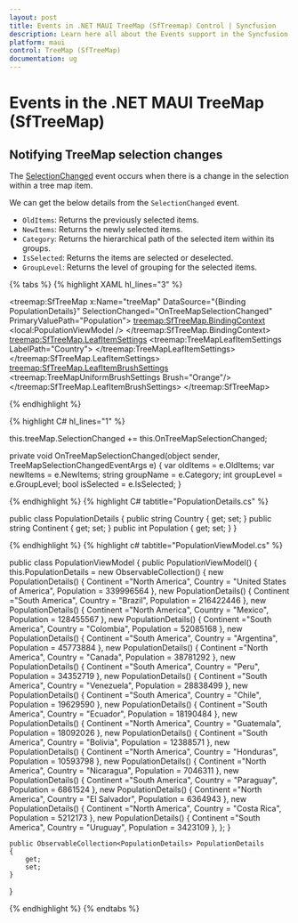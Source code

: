 ```yaml
---
layout: post
title: Events in .NET MAUI TreeMap (SfTreemap) Control | Syncfusion
description: Learn here all about the Events support in the Syncfusion .NET MAUI TreeMap (SfTreemap) control and more.
platform: maui
control: TreeMap (SfTreeMap)
documentation: ug
---
```


# Events in the .NET MAUI TreeMap (SfTreeMap)

## Notifying TreeMap selection changes

The [SelectionChanged](https://help.syncfusion.com/cr/maui/Syncfusion.Maui.TreeMap.SfTreeMap.html#Syncfusion_Maui_TreeMap_SfTreeMap_SelectionChanged) event occurs when there is a change in the selection within a tree map item.

We can get the below details from the `SelectionChanged` event.

 * `OldItems`: Returns the previously selected items.
 * `NewItems`: Returns the newly selected items.
 * `Category`: Returns the hierarchical path of the selected item within its groups.
 * `IsSelected`: Returns the items are selected or deselected.
 * `GroupLevel`: Returns the level of grouping for the selected items.

{% tabs %}
{% highlight XAML hl_lines="3" %}

<treemap:SfTreeMap x:Name="treeMap"
                   DataSource="{Binding PopulationDetails}"
                   SelectionChanged="OnTreeMapSelectionChanged"
                   PrimaryValuePath="Population">
    <treemap:SfTreeMap.BindingContext>
        <local:PopulationViewModel />
    </treemap:SfTreeMap.BindingContext>
    <treemap:SfTreeMap.LeafItemSettings>
        <treemap:TreeMapLeafItemSettings LabelPath="Country">
        </treemap:TreeMapLeafItemSettings>
    </treemap:SfTreeMap.LeafItemSettings>
    <treemap:SfTreeMap.LeafItemBrushSettings>
        <treemap:TreeMapUniformBrushSettings Brush="Orange"/>
    </treemap:SfTreeMap.LeafItemBrushSettings>
</treemap:SfTreeMap>

{% endhighlight %}

{% highlight C# hl_lines="1" %}

this.treeMap.SelectionChanged += this.OnTreeMapSelectionChanged;

 private void OnTreeMapSelectionChanged(object sender, TreeMapSelectionChangedEventArgs e)
 {
     var oldItems = e.OldItems;
     var newItems = e.NewItems;
     string groupName = e.Category;
     int groupLevel = e.GroupLevel;
     bool isSelected = e.IsSelected;
 }

{% endhighlight %}
{% highlight C# tabtitle="PopulationDetails.cs" %}

public class PopulationDetails
{
    public string Country { get; set; }
    public string Continent { get; set; }
    public int Population { get; set; }
}

{% endhighlight %}
{% highlight c# tabtitle="PopulationViewModel.cs" %}

public class PopulationViewModel
{
    public PopulationViewModel()
    {
        this.PopulationDetails = new ObservableCollection<PopulationDetails>()
        {
            new PopulationDetails() { Continent ="North America", Country = "United States of America", Population = 339996564 },
            new PopulationDetails() { Continent ="South America", Country = "Brazil", Population = 216422446 },
            new PopulationDetails() { Continent ="North America", Country = "Mexico", Population = 128455567 },
            new PopulationDetails() { Continent ="South America", Country = "Colombia", Population = 52085168 },
            new PopulationDetails() { Continent ="South America", Country = "Argentina", Population = 45773884 },
            new PopulationDetails() { Continent ="North America", Country = "Canada", Population = 38781292 },
            new PopulationDetails() { Continent ="South America", Country = "Peru", Population = 34352719 },
            new PopulationDetails() { Continent ="South America", Country = "Venezuela", Population = 28838499 },
            new PopulationDetails() { Continent ="South America", Country = "Chile", Population = 19629590 },
            new PopulationDetails() { Continent ="South America", Country = "Ecuador", Population = 18190484 },
            new PopulationDetails() { Continent ="North America", Country = "Guatemala", Population = 18092026 },
            new PopulationDetails() { Continent ="South America", Country = "Bolivia", Population = 12388571 },
            new PopulationDetails() { Continent ="North America", Country = "Honduras", Population = 10593798 },
            new PopulationDetails() { Continent ="North America", Country = "Nicaragua", Population = 7046311 },
            new PopulationDetails() { Continent ="South America", Country = "Paraguay", Population = 6861524 },
            new PopulationDetails() { Continent ="North America", Country = "El Salvador", Population = 6364943 },
            new PopulationDetails() { Continent ="North America", Country = "Costa Rica", Population = 5212173 },
            new PopulationDetails() { Continent ="South America", Country = "Uruguay", Population = 3423109 },
        };
    }

    public ObservableCollection<PopulationDetails> PopulationDetails
    {
        get;
        set;
    }
}

{% endhighlight %}
{% endtabs %}